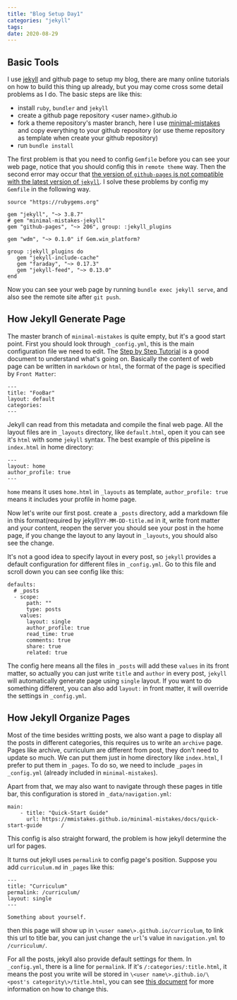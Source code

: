 ```yaml
---
title: "Blog Setup Day1"
categories: "jekyll"
tags: 
date: 2020-08-29
---
```


## Basic Tools

I use [jekyll](https://jekyllrb.com) and github page to setup my blog, there are many online tutorials on how to build this thing up already, but you may come cross some detail problems as I do. The basic steps are like this:

* install `ruby`, `bundler` and `jekyll`
* create a github page repository \<user name\>.github.io
* fork a theme repository's master branch, here I use [minimal-mistakes](https://github.com/mmistakes/minimal-mistakes) and copy everything to your github repository (or use theme repository as template when create your github repository)
* run `bundle install`

The first problem is that you need to config `Gemfile` before you can see your web page, notice that you should config this in `remote theme` way. Then the second error may occur that [the version of `github-pages` is not compatible with the latest version of `jekyll`](https://github.com/github/pages-gem/issues/577). I solve these problems by config my `Gemfile` in the following way.

```
source "https://rubygems.org"
  
gem "jekyll", "~> 3.8.7"
# gem "minimal-mistakes-jekyll"
gem "github-pages", "~> 206", group: :jekyll_plugins
  
gem "wdm", "~> 0.1.0" if Gem.win_platform?

group :jekyll_plugins do
   gem "jekyll-include-cache"
   gem "faraday", "~> 0.17.3"
   gem "jekyll-feed", "~> 0.13.0"
end

```
Now you can see your web page by running `bundle exec jekyll serve`, and also see the remote site after `git push`.

## How Jekyll Generate Page

The master branch of `minimal-mistakes` is quite empty, but it's a good start point. First you should look through `_config.yml`, this is the main configuration file we need to edit. The [Step by Step Tutorial](https://jekyllrb.com/docs/step-by-step/01-setup/) is a good document to understand what's going on. Basically the content of web page can be written in `markdown` or `html`, the format of the page is specified by `Front Matter`:
```
---
title: "FooBar"
layout: default
categories: 
---
```
Jekyll can read from this metadata and compile the final web page. All the layout files are in `_layouts` directory, like `default.html`, open it you can see it's `html` with some `jekyll` syntax. 
The best example of this pipeline is `index.html` in home directory:
```
---
layout: home
author_profile: true
---
```
`home` means it uses `home.html` in `_layouts` as template, `author_profile: true` means it includes your profile in home page.

Now let's write our first post. create a `_posts` directory, add a markdown file in this format(required by jekyll)`YY-MM-DD-title.md` in it, write front matter and your content, reopen the server you should see your post in the home page, if you change the layout to any layout in `_layouts`, you should also see the change.

It's not a good idea to specify layout in every post, so `jekyll` provides a default configuration for different files in `_config.yml`. Go to this file and scroll down you can see config like this:
```
defaults:
  # _posts
  - scope:
      path: ""
      type: posts
    values:
      layout: single
      author_profile: true
      read_time: true
      comments: true
      share: true
      related: true
```
The config here means all the files in `_posts` will add these `values` in its front matter, so actually you can just write `title` and `author` in every post, `jekyll` will automatically generate page using `single` layout. If you want to do something different, you can also add `layout:` in front matter, it will override the settings in `_config.yml`.

## How Jekyll Organize Pages

Most of the time besides writting posts, we also want a page to display all the posts in different categories, this requires us to write an `archive` page. Pages like archive, curriculum are different from post, they don't need to update so much. We can put them just in home directory like `index.html`, I prefer to put them in `_pages`. To do so, we need to include `_pages` in `_config.yml` (already included in `minimal-mistakes`). 

Apart from that, we may also want to navigate through these pages in title bar, this configuration is stored in `_data/navigation.yml`:
```
main:
    - title: "Quick-Start Guide"
      url: https://mmistakes.github.io/minimal-mistakes/docs/quick-start-guide      /

```
This config is also straight forward, the problem is how jekyll determine the url for pages.

It turns out jekyll uses `permalink` to config page's position. Suppose you add `curriculum.md` in `_pages` like this:
```
---
title: "Curriculum"
permalink: /curriculum/
layout: single
---

Something about yourself.
```
then this page will show up in `\<user name\>.github.io/curriculum`, to link this url to title bar, you can just change the `url`'s value in `navigation.yml` to `/curriculum/`.

For all the posts, jekyll also provide default settings for them. In `_config.yml`, there is a line for `permalink`. If it's `/:categories/:title.html`, it means the post you write will be stored in `\<user name\>.github.io/\<post's categority\>/title.html`, you can see [this document](https://jekyllrb.com/docs/permalinks/) for more information on how to change this.

